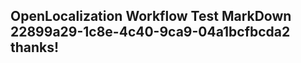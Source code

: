 <properties
ms.topic="hero-topic"
ms.test1="hero-topic"
ms.test2="test"/>

## OpenLocalization Workflow Test MarkDown 22899a29-1c8e-4c40-9ca9-04a1bcfbcda2 thanks!
